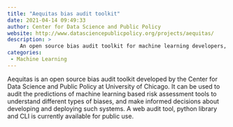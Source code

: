 ```yaml
---
title: "Aequitas bias audit toolkit"
date: 2021-04-14 09:49:33
author: Center for Data Science and Public Policy
website: http://www.datasciencepublicpolicy.org/projects/aequitas/
description: >
    An open source bias audit toolkit for machine learning developers, analysts, and  policymakers to audit machine learning models for discrimination and bias
categories:
 - Machine Learning
---
```


Aequitas is an open source bias audit toolkit developed by the Center for Data Science and Public Policy at University of Chicago. It can be used to audit the predictions of machine learning based risk assessment tools to understand different types of biases, and make informed decisions about developing and deploying such systems. A web audit tool, python library and CLI is currently available for public use.
